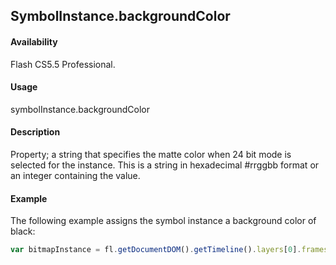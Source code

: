 ## SymbolInstance.backgroundColor

#### Availability

Flash CS5.5 Professional.

#### Usage

symbolInstance.backgroundColor

#### Description

Property; a string that specifies the matte color when 24 bit mode is selected for the instance. This is a string in hexadecimal #rrggbb format or an integer containing the value.

#### Example

The following example assigns the symbol instance a background color of black:

```javascript
var bitmapInstance = fl.getDocumentDOM().getTimeline().layers[0].frames[0].elements[0]; bitmapInstance.backgroundColor = "#000000";

```
